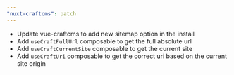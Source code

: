 ```yaml
---
"nuxt-craftcms": patch
---
```


- Update vue-craftcms to add new sitemap option in the install
- Add `useCraftFullUrl` composable to get the full absolute url
- Add `useCraftCurrentSite` composable to get the current site
- Add `useCraftUri` composable to get the correct uri based on the current site origin
